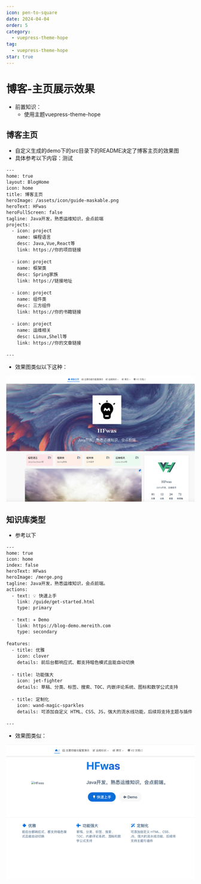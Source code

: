 ```yaml
---
icon: pen-to-square
date: 2024-04-04
order: 5
category:
  - vuepress-theme-hope
tag:
  - vuepress-theme-hope
star: true
---
```


# 博客-主页展示效果
- 前置知识：
  - 使用主题vuepress-theme-hope

## 博客主页

- 自定义生成的demo下的src目录下的README决定了博客主页的效果图
- 具体参考以下内容：测试

```
---
home: true
layout: BlogHome
icon: home
title: 博客主页
heroImage: /assets/icon/guide-maskable.png
heroText: HFwas
heroFullScreen: false
tagline: Java开发，熟悉运维知识，会点前端
projects:
  - icon: project
    name: 编程语言
    desc: Java,Vue,React等
    link: https://你的项目链接

  - icon: project
    name: 框架类
    desc: Spring家族
    link: https://链接地址

  - icon: project
    name: 组件类
    desc: 三方组件
    link: https://你的书籍链接

  - icon: project
    name: 运维相关
    desc: Linux,Shell等
    link: https://你的文章链接

---
```

- 效果图类似以下这种：

![image-20240404154335289](images/image-20240404154335289.png)

## 知识库类型

- 参考以下

```
---
home: true
icon: home
index: false
heroText: HFwas
heroImage: /merge.png
tagline: Java开发，熟悉运维知识，会点前端。
actions:
  - text: 💡 快速上手
    link: /guide/get-started.html
    type: primary

  - text: ✈️ Demo
    link: https://blog-demo.mereith.com
    type: secondary

features:
  - title: 优雅
    icon: clover
    details: 前后台都响应式、都支持暗色模式且能自动切换

  - title: 功能强大
    icon: jet-fighter
    details: 草稿、分类、标签、搜索、TOC、内嵌评论系统、图标和数学公式支持

  - title: 定制化
    icon: wand-magic-sparkles
    details: 可添加自定义 HTML、CSS、JS，强大的流水线功能，后续将支持主题与插件

---
```

- 效果图类似：

![image-20240404154530055](images/image-20240404154530055.png)